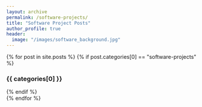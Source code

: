 ```yaml
---
layout: archive
permalink: /software-projects/
title: "Software Project Posts"
author_profile: true
header:
  image: "/images/software_background.jpg"
---
```


{% for post in site.posts %}
  {% if post.categories[0] == "software-projects" %}
    <h3>{{ categories[0] }}</h3>
  {% endif %}  
{% endfor %}
